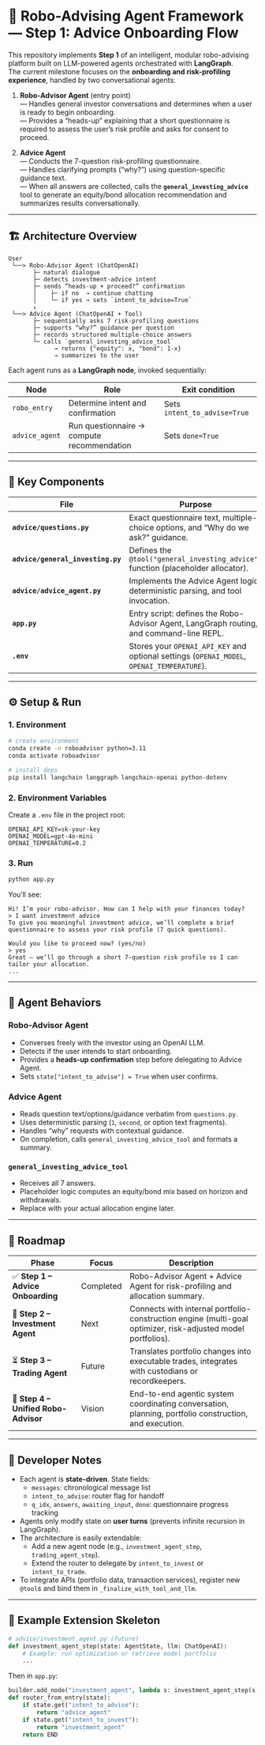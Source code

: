 # 🧠 Robo-Advising Agent Framework — Step 1: Advice Onboarding Flow

This repository implements **Step 1** of an intelligent, modular robo-advising platform built on
LLM-powered agents orchestrated with **LangGraph**.  
The current milestone focuses on the **onboarding and risk-profiling experience**, handled by
two conversational agents:

1. **Robo-Advisor Agent** (entry point)  
   — Handles general investor conversations and determines when a user is ready to begin onboarding.  
   — Provides a “heads-up” explaining that a short questionnaire is required to assess the user’s
     risk profile and asks for consent to proceed.  

2. **Advice Agent**  
   — Conducts the 7-question risk-profiling questionnaire.  
   — Handles clarifying prompts (“why?”) using question-specific guidance text.  
   — When all answers are collected, calls the **`general_investing_advice`** tool to
     generate an equity/bond allocation recommendation and summarizes results conversationally.

---

## 🏗 Architecture Overview

```
User
 └──> Robo-Advisor Agent (ChatOpenAI)
       ├─ natural dialogue
       ├─ detects investment-advice intent
       ├─ sends “heads-up + proceed?” confirmation
       │    ├─ if no  → continue chatting
       │    └─ if yes → sets `intent_to_advise=True`
       ↓
 └──> Advice Agent (ChatOpenAI + Tool)
       ├─ sequentially asks 7 risk-profiling questions
       ├─ supports “why?” guidance per question
       ├─ records structured multiple-choice answers
       └─ calls `general_investing_advice_tool`
             → returns {"equity": x, "bond": 1-x}
             → summarizes to the user
```

Each agent runs as a **LangGraph node**, invoked sequentially:

| Node | Role | Exit condition |
|------|------|----------------|
| `robo_entry` | Determine intent and confirmation | Sets `intent_to_advise=True` |
| `advice_agent` | Run questionnaire → compute recommendation | Sets `done=True` |

---

## 🧩 Key Components

| File | Purpose |
|------|----------|
| **`advice/questions.py`** | Exact questionnaire text, multiple-choice options, and “Why do we ask?” guidance. |
| **`advice/general_investing.py`** | Defines the `@tool("general_investing_advice")` function (placeholder allocator). |
| **`advice/advice_agent.py`** | Implements the Advice Agent logic, deterministic parsing, and tool invocation. |
| **`app.py`** | Entry script: defines the Robo-Advisor Agent, LangGraph routing, and command-line REPL. |
| **`.env`** | Stores your `OPENAI_API_KEY` and optional settings (`OPENAI_MODEL`, `OPENAI_TEMPERATURE`). |

---

## ⚙️ Setup & Run

### 1. Environment
```bash
# create environment
conda create -n roboadvisor python=3.11
conda activate roboadvisor

# install deps
pip install langchain langgraph langchain-openai python-dotenv
```

### 2. Environment Variables
Create a `.env` file in the project root:
```
OPENAI_API_KEY=sk-your-key
OPENAI_MODEL=gpt-4o-mini
OPENAI_TEMPERATURE=0.2
```

### 3. Run
```bash
python app.py
```

You’ll see:
```
Hi! I’m your robo-advisor. How can I help with your finances today?
> I want investment advice
To give you meaningful investment advice, we’ll complete a brief questionnaire to assess your risk profile (7 quick questions).

Would you like to proceed now? (yes/no)
> yes
Great — we’ll go through a short 7-question risk profile so I can tailor your allocation.
...
```

---

## 🧠 Agent Behaviors

### Robo-Advisor Agent
- Converses freely with the investor using an OpenAI LLM.
- Detects if the user intends to start onboarding.
- Provides a **heads-up confirmation** step before delegating to Advice Agent.
- Sets `state["intent_to_advise"] = True` when user confirms.

### Advice Agent
- Reads question text/options/guidance verbatim from `questions.py`.
- Uses deterministic parsing (`1`, `second`, or option text fragments).
- Handles “why” requests with contextual guidance.
- On completion, calls `general_investing_advice_tool` and formats a summary.

### `general_investing_advice_tool`
- Receives all 7 answers.
- Placeholder logic computes an equity/bond mix based on horizon and withdrawals.
- Replace with your actual allocation engine later.

---

## 🔮 Roadmap

| Phase | Focus | Description |
|--------|--------|-------------|
| ✅ **Step 1 – Advice Onboarding** | Completed | Robo-Advisor Agent + Advice Agent for risk-profiling and allocation summary. |
| 🔄 **Step 2 – Investment Agent** | Next | Connects with internal portfolio-construction engine (multi-goal optimizer, risk-adjusted model portfolios). |
| ⏳ **Step 3 – Trading Agent** | Future | Translates portfolio changes into executable trades, integrates with custodians or recordkeepers. |
| 🚀 **Step 4 – Unified Robo-Advisor** | Vision | End-to-end agentic system coordinating conversation, planning, portfolio construction, and execution. |

---

## 🧰 Developer Notes

- Each agent is **state-driven**. State fields:
  - `messages`: chronological message list  
  - `intent_to_advise`: router flag for handoff  
  - `q_idx`, `answers`, `awaiting_input`, `done`: questionnaire progress tracking
- Agents only modify state on **user turns** (prevents infinite recursion in LangGraph).
- The architecture is easily extendable:
  - Add a new agent node (e.g., `investment_agent_step`, `trading_agent_step`).
  - Extend the router to delegate by `intent_to_invest` or `intent_to_trade`.
- To integrate APIs (portfolio data, transaction services), register new `@tool`s
  and bind them in `_finalize_with_tool_and_llm`.

---

## 🧪 Example Extension Skeleton

```python
# advice/investment_agent.py (future)
def investment_agent_step(state: AgentState, llm: ChatOpenAI):
    # Example: run optimization or retrieve model portfolio
    ...
```

Then in `app.py`:
```python
builder.add_node("investment_agent", lambda s: investment_agent_step(s, llm))
def router_from_entry(state):
    if state.get("intent_to_advise"):
        return "advice_agent"
    if state.get("intent_to_invest"):
        return "investment_agent"
    return END
```
